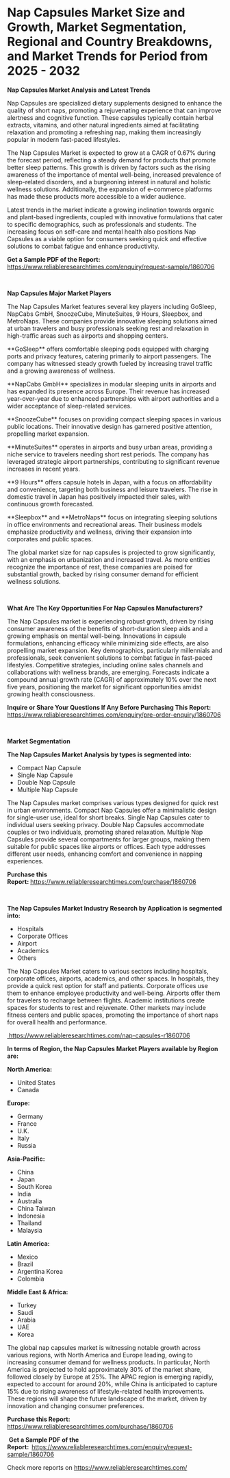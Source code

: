<p><h1>Nap Capsules Market Size and Growth, Market Segmentation, Regional and Country Breakdowns, and Market Trends for Period from 2025 -  2032</h1></p><p><strong>Nap Capsules Market Analysis and Latest Trends</strong></p>
<p><p>Nap Capsules are specialized dietary supplements designed to enhance the quality of short naps, promoting a rejuvenating experience that can improve alertness and cognitive function. These capsules typically contain herbal extracts, vitamins, and other natural ingredients aimed at facilitating relaxation and promoting a refreshing nap, making them increasingly popular in modern fast-paced lifestyles.</p><p>The Nap Capsules Market is expected to grow at a CAGR of 0.67% during the forecast period, reflecting a steady demand for products that promote better sleep patterns. This growth is driven by factors such as the rising awareness of the importance of mental well-being, increased prevalence of sleep-related disorders, and a burgeoning interest in natural and holistic wellness solutions. Additionally, the expansion of e-commerce platforms has made these products more accessible to a wider audience. </p><p>Latest trends in the market indicate a growing inclination towards organic and plant-based ingredients, coupled with innovative formulations that cater to specific demographics, such as professionals and students. The increasing focus on self-care and mental health also positions Nap Capsules as a viable option for consumers seeking quick and effective solutions to combat fatigue and enhance productivity.</p></p>
<p><strong>Get a Sample PDF of the Report:&nbsp;</strong> <a href="https://www.reliableresearchtimes.com/enquiry/request-sample/1860706?utm_campaign=3386&utm_medium=2&utm_source=Github&utm_content=ia&utm_term=04042025&utm_id=nap-capsules">https://www.reliableresearchtimes.com/enquiry/request-sample/1860706</a></p>
<p>&nbsp;</p>
<p><strong>Nap Capsules Major Market Players</strong></p>
<p><p>The Nap Capsules Market features several key players including GoSleep, NapCabs GmbH, SnoozeCube, MinuteSuites, 9 Hours, Sleepbox, and MetroNaps. These companies provide innovative sleeping solutions aimed at urban travelers and busy professionals seeking rest and relaxation in high-traffic areas such as airports and shopping centers.</p><p>**GoSleep** offers comfortable sleeping pods equipped with charging ports and privacy features, catering primarily to airport passengers. The company has witnessed steady growth fueled by increasing travel traffic and a growing awareness of wellness.</p><p>**NapCabs GmbH** specializes in modular sleeping units in airports and has expanded its presence across Europe. Their revenue has increased year-over-year due to enhanced partnerships with airport authorities and a wider acceptance of sleep-related services.</p><p>**SnoozeCube** focuses on providing compact sleeping spaces in various public locations. Their innovative design has garnered positive attention, propelling market expansion. </p><p>**MinuteSuites** operates in airports and busy urban areas, providing a niche service to travelers needing short rest periods. The company has leveraged strategic airport partnerships, contributing to significant revenue increases in recent years.</p><p>**9 Hours** offers capsule hotels in Japan, with a focus on affordability and convenience, targeting both business and leisure travelers. The rise in domestic travel in Japan has positively impacted their sales, with continuous growth forecasted.</p><p>**Sleepbox** and **MetroNaps** focus on integrating sleeping solutions in office environments and recreational areas. Their business models emphasize productivity and wellness, driving their expansion into corporates and public spaces.</p><p>The global market size for nap capsules is projected to grow significantly, with an emphasis on urbanization and increased travel. As more entities recognize the importance of rest, these companies are poised for substantial growth, backed by rising consumer demand for efficient wellness solutions.</p></p>
<p>&nbsp;</p>
<p><strong>What Are The Key Opportunities For Nap Capsules Manufacturers?</strong></p>
<p><p>The Nap Capsules market is experiencing robust growth, driven by rising consumer awareness of the benefits of short-duration sleep aids and a growing emphasis on mental well-being. Innovations in capsule formulations, enhancing efficacy while minimizing side effects, are also propelling market expansion. Key demographics, particularly millennials and professionals, seek convenient solutions to combat fatigue in fast-paced lifestyles. Competitive strategies, including online sales channels and collaborations with wellness brands, are emerging. Forecasts indicate a compound annual growth rate (CAGR) of approximately 10% over the next five years, positioning the market for significant opportunities amidst growing health consciousness.</p></p>
<p><strong>Inquire or Share Your Questions If Any Before Purchasing This Report:</strong> <a href="https://www.reliableresearchtimes.com/enquiry/pre-order-enquiry/1860706?utm_campaign=3386&utm_medium=2&utm_source=Github&utm_content=ia&utm_term=04042025&utm_id=nap-capsules">https://www.reliableresearchtimes.com/enquiry/pre-order-enquiry/1860706</a></p>
<p>&nbsp;</p>
<p><strong>Market Segmentation</strong></p>
<p><strong>The Nap Capsules Market Analysis by types is segmented into:</strong></p>
<p><ul><li>Compact Nap Capsule</li><li>Single Nap Capsule</li><li>Double Nap Capsule</li><li>Multiple Nap Capsule</li></ul></p>
<p><p>The Nap Capsules market comprises various types designed for quick rest in urban environments. Compact Nap Capsules offer a minimalistic design for single-user use, ideal for short breaks. Single Nap Capsules cater to individual users seeking privacy. Double Nap Capsules accommodate couples or two individuals, promoting shared relaxation. Multiple Nap Capsules provide several compartments for larger groups, making them suitable for public spaces like airports or offices. Each type addresses different user needs, enhancing comfort and convenience in napping experiences.</p></p>
<p><strong>Purchase this Report:&nbsp;</strong><a href="https://www.reliableresearchtimes.com/purchase/1860706?utm_campaign=3386&utm_medium=2&utm_source=Github&utm_content=ia&utm_term=04042025&utm_id=nap-capsules">https://www.reliableresearchtimes.com/purchase/1860706</a></p>
<p>&nbsp;</p>
<p><strong>The Nap Capsules Market Industry Research by Application is segmented into:</strong></p>
<p><ul><li>Hospitals</li><li>Corporate Offices</li><li>Airport</li><li>Academics</li><li>Others</li></ul></p>
<p><p>The Nap Capsules Market caters to various sectors including hospitals, corporate offices, airports, academics, and other spaces. In hospitals, they provide a quick rest option for staff and patients. Corporate offices use them to enhance employee productivity and well-being. Airports offer them for travelers to recharge between flights. Academic institutions create spaces for students to rest and rejuvenate. Other markets may include fitness centers and public spaces, promoting the importance of short naps for overall health and performance.</p></p>
<p><a href="https://www.reliableresearchtimes.com/nap-capsules-r1860706?utm_campaign=3386&utm_medium=2&utm_source=Github&utm_content=ia&utm_term=04042025&utm_id=nap-capsules">&nbsp;https://www.reliableresearchtimes.com/nap-capsules-r1860706</a></p>
<p><strong>In terms of Region, the Nap Capsules Market Players available by Region are:</strong></p>
<p>
    <p> <strong> North America: </strong>
        <ul>
            <li>United States</li>
            <li>Canada</li>
        </ul>
        </p> 
    <p> <strong> Europe: </strong>
        <ul>
            <li>Germany</li>
            <li>France</li>
            <li>U.K.</li>
            <li>Italy</li>
            <li>Russia</li>
        </ul>
        </p> 
    <p> <strong> Asia-Pacific: </strong>
        <ul>
            <li>China</li>
            <li>Japan</li>
            <li>South Korea</li>
            <li>India</li>
            <li>Australia</li>
            <li>China Taiwan</li>
            <li>Indonesia</li>
            <li>Thailand</li>
            <li>Malaysia</li>
        </ul>
        </p> 
    <p> <strong> Latin America: </strong>
        <ul>
            <li>Mexico</li>
            <li>Brazil</li>
            <li>Argentina Korea</li>
            <li>Colombia</li>
        </ul>
        </p> 
    <p> <strong> Middle East & Africa: </strong>
        <ul>
            <li>Turkey</li>
            <li>Saudi</li>
            <li>Arabia</li>
            <li>UAE</li>
            <li>Korea</li>
        </ul>
    </p>
    </p>
<p><p>The global nap capsules market is witnessing notable growth across various regions, with North America and Europe leading, owing to increasing consumer demand for wellness products. In particular, North America is projected to hold approximately 30% of the market share, followed closely by Europe at 25%. The APAC region is emerging rapidly, expected to account for around 20%, while China is anticipated to capture 15% due to rising awareness of lifestyle-related health improvements. These regions will shape the future landscape of the market, driven by innovation and changing consumer preferences.</p></p>
<p><strong>Purchase this Report: </strong><a href="https://www.reliableresearchtimes.com/purchase/1860706?utm_campaign=3386&utm_medium=2&utm_source=Github&utm_content=ia&utm_term=04042025&utm_id=nap-capsules">https://www.reliableresearchtimes.com/purchase/1860706</a></p>
<p>&nbsp;<strong>Get a Sample PDF of the Report:&nbsp;&nbsp;</strong><a href="https://www.reliableresearchtimes.com/enquiry/request-sample/1860706?utm_campaign=3386&utm_medium=2&utm_source=Github&utm_content=ia&utm_term=04042025&utm_id=nap-capsules">https://www.reliableresearchtimes.com/enquiry/request-sample/1860706</a></p>
<p><strong></strong></p>
<p>Check more reports on <a href="https://www.reliableresearchtimes.com/?utm_campaign=3386&utm_medium=2&utm_source=Github&utm_content=ia&utm_term=04042025&utm_id=nap-capsules">https://www.reliableresearchtimes.com/</a></p>